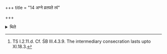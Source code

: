 +++
title = "14 अग्ने व्रतपते त्वं"

+++

<details><summary>थिते</summary>

14. He stands near the Āhavanīya (-fire) praising it with agne vratapate....[^1]  

[^1]: TS I.2.11.d. Cf. ŚB III.4.3.9. The intermediary consecration lasts upto XI.18.3.  

</details>
